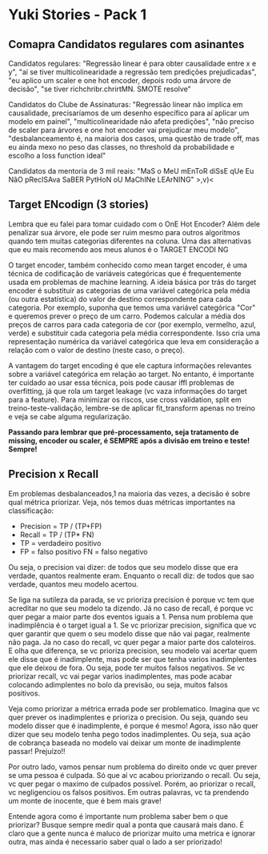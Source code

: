 # Yuki Stories - Pack 1

## Comapra Candidatos regulares com asinantes

Candidatos regulares: "Regressão linear é para obter causalidade entre x e y", "aí se tiver multicolinearidade a regressão tem predições prejudicadas", "eu aplico um scaler e one hot encoder, depois rodo uma árvore de decisão", "se tiver 
richchribr.chrirtMN. SMOTE resolve" 

Candidatos do Clube de Assinaturas: "Regressão linear não implica em causalidade, precisaríamos de um desenho específico para aí aplicar um modelo em painel", "multicolinearidade não afeta predições", "não preciso de scaler para árvores e one hot encoder vai prejudicar meu modelo", "desbalanceamento é, na maioria dos casos, uma questão de trade off, mas eu ainda mexo no peso das classes, no threshold da probabilidade e escolho a loss function ideal" 

Candidatos da mentoria de 3 mil reais: "MaS o MeU mEnToR diSsE qUe Eu NãO pRecISAva SaBER PytHoN oU MaChINe LEArNING" >,v)< 

## Target ENcodign (3 stories)

Lembra que eu falei para tomar cuidado com o OnE Hot Encoder? Além dele penalizar sua árvore, ele pode ser ruim mesmo para outros algoritmos quando tem muitas categorias diferentes na coluna. Uma das alternativas que eu mais recomendo aos meus alunos é o TARGET ENCODI NG

O target encoder, também conhecido como mean target encoder, é uma técnica de codificação de variáveis categóricas que é frequentemente usada em problemas de machine learning. A ideia básica por trás do target encoder é substituir as categorias de uma variável categórica pela média (ou outra estatística) do valor de destino correspondente para cada categoria. 
Por exemplo, suponha que temos uma variável categórica "Cor" e queremos prever o preço de um carro. Podemos calcular a média dos preços de carros para cada categoria de cor (por exemplo, vermelho, azul, verde) e substituir cada categoria pela média correspondente. Isso cria uma representação numérica da variável categórica que leva em consideração a relação com o valor de destino (neste caso, o preço). 

A vantagem do target encoding é que ele captura informações relevantes sobre a variável categórica em relação ao target. No entanto, é importante ter cuidado ao usar essa técnica, pois pode causar iffl problemas de overfitting, já que rola um target leakage (vc vaza informações do target para a feature). Para minimizar os riscos, use cross validation, split em treino-teste-validação, lembre-se de aplicar fit_transform apenas no treino e veja se cabe alguma regularização. 

**Passando para lembrar que pré-processamento, seja tratamento de missing, encoder ou scaler, é SEMPRE após a divisão em treino e teste! Sempre!**

## Precision x Recall


Em problemas desbalanceados,1 na maioria das vezes, a decisão é sobre qual métrica priorizar. 
Veja, nós temos duas métricas importantes na classificação: 

+ Precision = TP / (TP+FP)
+ Recall = TP / (TP* FN) 
+ TP = verdadeiro positivo 
+ FP = falso positivo FN = falso negativo 

Ou seja, o precision vai dizer: de todos que seu modelo disse que era verdade, quantos realmente eram. Enquanto o recall diz: de todos que sao verdade, quantos meu modelo acertou. 

Se liga na sutileza da parada, se vc prioriza precision é porque vc tem que acreditar no que seu modelo ta dizendo. Já no caso de recall, é porque vc quer pegar a maior parte dos eventos iguais a 1. 
Pensa num problema que inadimplência é o target igual a 1. Se vc priorizar precision, significa que vc quer garantir que quem o seu modelo disse que não vai pagar, realmente não paga. Ja no caso do recall, vc quer pegar a maior parte dos caloteiros. 
E olha que diferença, se vc prioriza precision, seu modelo vai acertar quem ele disse que é inadimplente, mas pode ser que tenha varios inadimplentes que ele deixou de fora. Ou seja, pode ter muitos falsos negativos. Se vc priorizar recall, vc vai pegar varios inadimplentes, mas pode acabar colocando adimplentes no bolo da previsão, ou seja, muitos falsos positivos. 

Veja como priorizar a métrica errada pode ser problematico. Imagina que vc quer prever os inadimplentes e prioriza o precision. Ou seja, quando seu modelo disser que é inadimplente, é porque é mesmo! Agora, isso não quer dizer que seu modelo tenha pego todos inadimplentes. Ou seja, sua ação de cobrança baseada no modelo vai deixar um monte de inadimplente passar! Prejuízo!! 

Por outro lado, vamos pensar num problema do direito onde vc quer prever se uma pessoa é culpada. Só que aí vc acabou priorizando o recall. Ou seja, vc quer pegar o maximo de culpados possível. Porém, ao priorizar o recall, vc negligenciou os falsos positivos. Em outras palavras, vc ta prendendo um monte de inocente, que é bem mais grave! 

Entende agora como é importante num problema saber bem o que priorizar? Busque sempre medir qual a ponta que causará mais dano. É claro que a gente nunca é maluco de priorizar muito uma metrica e ignorar outra, mas ainda é necessario saber qual o lado a ser priorizado! 
